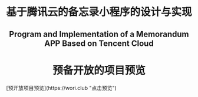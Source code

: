 <h1 align="center">基于腾讯云的备忘录小程序的设计与实现</h1>
<h2 align="center">Program and Implementation of a Memorandum APP Based on Tencent Cloud</h2>
<h1 align="center">预备开放的项目预览</h1>
[预开放项目预览](https://wori.club "点击预览")
